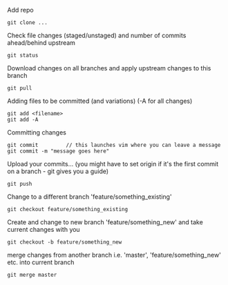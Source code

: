 Add repo
```git
git clone ...
```

Check file changes (staged/unstaged) and number of commits ahead/behind upstream
```git
git status
```

Download changes on all branches and apply upstream changes to this branch
```git
git pull
```

Adding files to be committed (and variations) (-A for all changes)
```git
git add <filename>
git add -A
```

Committing changes
```git
git commit         // this launches vim where you can leave a message
git commit -m "message goes here"
```

Upload your commits... (you might have to set origin if it's the first commit on a branch - git gives you a guide)
```git
git push
```

Change to a different branch 'feature/something_existing'
```git
git checkout feature/something_existing
```
  
Create and change to new branch 'feature/something_new' and take current changes with you
```git
git checkout -b feature/something_new
```
  
merge changes from another branch i.e. 'master', 'feature/something_new' etc. into current branch
```git
git merge master
```
